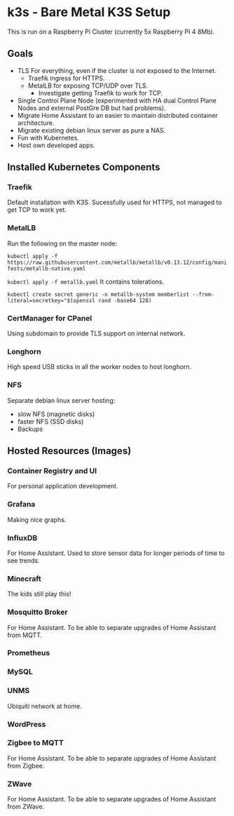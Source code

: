 # k3s - Bare Metal K3S Setup
This is run on a Raspberry Pi Cluster (currently 5x Raspberry PI 4 8Mb).

## Goals
- TLS For everything, even if the cluster is not exposed to the Internet.
  - Traefik ingress for HTTPS.
  - MetalLB for exposing TCP/UDP over TLS.
    - Investigate getting Traefik to work for TCP.
- Single Control Plane Node (experimented with HA dual Control Plane Nodes and external PostGre DB but had problems).
- Migrate Home Assistant to an easier to maintain distributed container architecture.
- Migrate existing debian linux server as pure a NAS.
- Fun with Kubernetes.
- Host own developed apps. 

## Installed Kubernetes Components
### Traefik
Default installation with K3S.
Sucessfully used for HTTPS, not managed to get TCP to work yet.
### MetalLB
Run the following on the master node:

```kubectl apply -f https://raw.githubusercontent.com/metallb/metallb/v0.13.12/config/manifests/metallb-native.yaml```

```kubectl apply -f metallb.yaml``` It contains tolerations.

```kubectl create secret generic -n metallb-system memberlist --from-literal=secretkey="$(openssl rand -base64 128)```

### CertManager for CPanel
Using subdomain to provide TLS support on internal network.
### Longhorn
High speed USB sticks in all the worker nodes to host longhorn.
### NFS
Separate debian linux server hosting:
- slow NFS (magnetic disks)
- faster NFS (SSD disks)
- Backups

## Hosted Resources (Images)
### Container Registry and UI
For personal application development.
### Grafana
Making nice graphs.
### InfluxDB
For Home Assistant. Used to store sensor data for longer periods of time to see trends.
### Minecraft
The kids still play this!
### Mosquitto Broker
For Home Assistant. To be able to separate upgrades of Home Assistant from MQTT.
### Prometheus
### MySQL
### UNMS
Ubiquiti network at home.
### WordPress
### Zigbee to MQTT
For Home Assistant. To be able to separate upgrades of Home Assistant from Zigbee.
### ZWave
For Home Assistant. To be able to separate upgrades of Home Assistant from ZWave.
